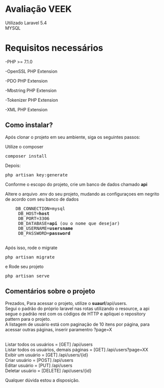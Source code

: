 # Avaliação VEEK

Utilizado Laravel 5.4<br>
MYSQL

# Requisitos necessários
-PHP >= 7.1.0

-OpenSSL PHP Extension

-PDO PHP Extension

-Mbstring PHP Extension

-Tokenizer PHP Extension

-XML PHP Extension


## Como instalar?

Após clonar o projeto em seu ambiente, siga os seguintes passos:

Utilize o composer  
<pre>
composer install
</pre>

Depois:
<pre>
php artisan key:generate
</pre>

<p>Conforme o escopo do projeto, crie um banco de dados chamado <b>api</b></p>
<p>Altere o arquivo .env do seu projeto, mudando as configuraçoes em negrito de acordo com seu banco de dados</p>


<pre>
    DB_CONNECTION=mysql
     DB_HOST=<b>host</b>
     DB_PORT=3306
     DB_DATABASE=<b>api</b> (ou o nome que desejar)
     DB_USERNAME=<b>usersname</b>
     DB_PASSWORD=<b>password</b>
     </pre>

Após isso, rode o migrate
<pre>
php artisan migrate
</pre>

e Rode seu projeto
<pre>
php artisan serve
</pre>


## Comentários sobre o projeto

Prezados, 
Para acessar o projeto, utilize o <b>suaurl</b>/api/users.<br>
Segui o padrão do próprio laravel nas rotas utilizando o resource, a api segue o padrão rest com os códigos de HTTP e apliquei o repository pattern para o projeto.
<br>
A listagem de usuário está com paginação de 10 itens por página, para acessar outras páginas, inserir paramentro ?page=X
<br><br>

Listar todos os usuários = [GET] /api/users<br>
Listar todos os usuários, demais páginas = [GET] /api/users?page=XX<br>
Exibir um usuário        = [GET] /api/users/{id}<br>
Criar usuário            = [POST] /api/users<br>
Editar usuário           = [PUT] /api/users<br>
Deletar usuário          = [DELETE] /api/users/{id}<br>

Qualquer dúvida estou a disposição. 
